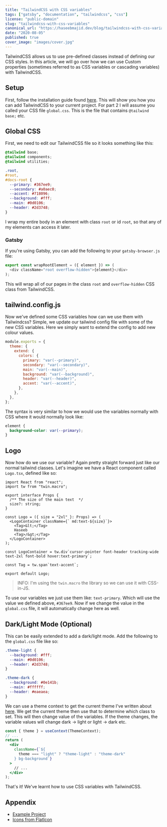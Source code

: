 ```yaml
---
title: "TailwindCSS with CSS variables"
tags: ["gatsby", "documentation", "tailwindcss", "css"]
license: "public-domain"
slug: "tailwindcss-with-css-variables"
canonical_url: "https://haseebmajid.dev/blog/tailwindcss-with-css-variables"
date: "2020-08-05"
published: true
cover_image: "images/cover.jpg"
---
```


TailwindCSS allows us to use pre-defined classes instead of defining our CSS styles. In this article, we will go over
how we can use Custom properties (sometimes referred to as CSS variables or cascading variables) with TailwindCSS.

## Setup

First, follow the installation guide found [here](https://tailwindcss.com/docs/installation/#2-add-tailwind-to-your-css).
This will show you how you can add TailwindCSS to your current project. For part 2 I will assume you called your CSS
file `global.css`. This is the file that contains `@tailwind base;` etc.

## Global CSS

First, we need to edit our TailwindCSS file so it looks something like this:

```css:title=global.css
@tailwind base;
@tailwind components;
@tailwind utilities;

.root,
#root,
#docs-root {
  --primary: #367ee9;
  --secondary: #a0aec0;
  --accent: #718096;
  --background: #fff;
  --main: #0d0106;
  --header: #2d3748;
}
```

I wrap my entire body in an element with class `root` or id `root`, so that any of my elements can access it later.

### Gatsby

If you're using Gatsby, you can add the following to your `gatsby-browser.js` file:

```js:title=gatsby-browser.js
export const wrapRootElement = ({ element }) => (
  <div className="root overflow-hidden">{element}</div>
);
```

This will wrap all of our pages in the class `root` and `overflow-hidden` CSS class from TailwindCSS.

## tailwind.config.js

Now we've defined some CSS variables how can we use them with Tailwindcss? Simple, we update our tailwind config file
with some of the new CSS variables. Here we simply want to extend the config to add new colour values.

```js:title=tailwind.config.js
module.exports = {
  theme: {
    extend: {
      colors: {
        primary: "var(--primary)",
        secondary: "var(--secondary)",
        main: "var(--main)",
        background: "var(--background)",
        header: "var(--header)",
        accent: "var(--accent)",
      },
    },
  },
};
```

The syntax is very similar to how we would use the variables normally with CSS where it would normally look like:

```css
element {
  background-color: var(--primary);
}
```

## Logo

Now how do we use our variable? Again pretty straight forward just like our normal tailwind classes. Let's imagine
we have a React component called `Logo.tsx`, defined like so:

```tsx:title=Logo.tsx
import React from "react";
import tw from "twin.macro";

export interface Props {
  /** The size of the main text  */
  size?: string;
}

const Logo = ({ size = "2xl" }: Props) => (
  <LogoContainer className={` md:text-${size}`}>
    <Tag>&lt;</Tag>
    Haseeb
    <Tag>/&gt;</Tag>
  </LogoContainer>
);

const LogoContainer = tw.div`cursor-pointer font-header tracking-wide text-2xl font-bold hover:text-primary`;

const Tag = tw.span`text-accent`;

export default Logo;
```

> INFO: I'm using the `twin.macro` the library so we can use it with CSS-in-JS.

To use our variables we just use them like: `text-primary`. Which will use the value we defined above, `#367ee9`. Now
if we change the value in the `global.css` file, it will automatically change here as well.

## Dark/Light Mode (Optional)

This can be easily extended to add a dark/light mode. Add the following to the `global.css` file like so:

```css:title=global.css
.theme-light {
  --background: #fff;
  --main: #0d0106;
  --header: #2d3748;
}

.theme-dark {
  --background: #0e141b;
  --main: #ffffff;
  --header: #eaeaea;
}
```

We can use a theme context to get the current theme I've written about
[here](https://dev.to/hmajid2301/react-hooks-context-local-storage-3job). We get the current theme then use that to determine which class
to set. This will then change value of the variables. If the theme changes, the variable values will change dark -> light or
light -> dark etc.

```jsx
const { theme } = useContext(ThemeContext);
// ...
return (
  <div
    className={`${
      theme === "light" ? "theme-light" : "theme-dark"
    } bg-background`}
  >
    // ...
  </div>
);
```

That's it! We've learnt how to use CSS variables with TailwindCSS.

## Appendix

- [Example Project](https://gitlab.com/hmajid2301/personal-site/-/tree/fa01433eecec728427763e1e2b2cdd9710a9c197)
- [Icons from FlatIcon](https://flaticon.com)
